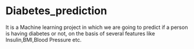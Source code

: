 # Diabetes_prediction
It is a Machine learning project in which we are going to predict if a person is having diabetes or not, on the basis of several features like Insulin,BMI,Blood Pressure etc.
